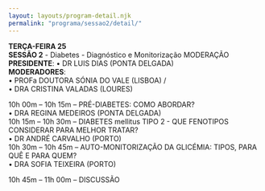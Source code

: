 ```yaml
---
layout: layouts/program-detail.njk
permalink: "programa/sessao2/detail/"
---
```

**TERÇA-FEIRA 25**    
**SESSÃO 2** - Diabetes - Diagnóstico e Monitorização
MODERAÇÃO  
**PRESIDENTE**: 
• DR LUIS DIAS (PONTA DELGADA)    
**MODERADORES**:    
• PROFa DOUTORA SÓNIA DO VALE (LISBOA) /  
• DRA CRISTINA VALADAS (LOURES)  

10h 00m – 10h 15m – PRÉ-DIABETES: COMO ABORDAR?  
• DRA REGINA MEDEIROS (PONTA DELGADA)   
10h 15m – 10h 30m – DIABETES mellitus TIPO 2 - QUE FENOTIPOS CONSIDERAR PARA MELHOR TRATAR?    
• DR ANDRÉ CARVALHO (PORTO)  
10h 30m – 10h 45m – AUTO-MONITORIZAÇÃO DA GLICÉMIA: TIPOS, PARA QUÊ E PARA QUEM?    
• DRA SOFIA TEIXEIRA (PORTO)

10h 45m – 11h 00m – DISCUSSÃO